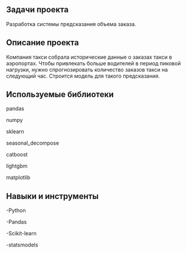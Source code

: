 ## Задачи проекта
Разработка системы предсказания объема заказа.

## Описание проекта
Компания такси собрала исторические данные о заказах такси в аэропортах. Чтобы привлекать больше водителей в период пиковой нагрузки, нужно спрогнозировать количество заказов такси на следующий час. Строится модель для такого предсказания.
## Используемые библиотеки
pandas

numpy

sklearn

seasonal_decompose

catboost

lightgbm

matplotlib
## Навыки и инструменты
-Python

-Pandas

-Scikit-learn

-statsmodels



